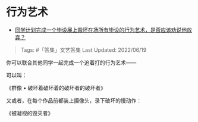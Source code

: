# 行为艺术

- [同学计划完成一个毕设展上毁坏在场所有毕设的行为艺术，是否应该劝说他放弃？](https://www.zhihu.com/question/416811047/answer/1429357893)

>Tags: #「答集」文艺答集 
>Last Updated: 2022/06/19

你可以联合其他同学一起完成一个追着打的行为艺术——

可以叫：

《群像 • 破坏着破坏着的破坏者的破坏者》

  

又或者，在每个作品前都装上摄像头，录下破坏的慢动作：

《被凝视的毁灭者》